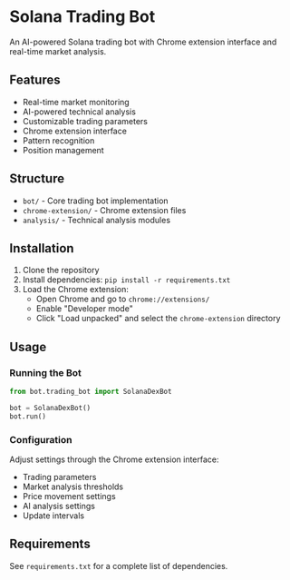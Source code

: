 # Solana Trading Bot

An AI-powered Solana trading bot with Chrome extension interface and real-time market analysis.

## Features

- Real-time market monitoring
- AI-powered technical analysis
- Customizable trading parameters
- Chrome extension interface
- Pattern recognition
- Position management

## Structure

- `bot/` - Core trading bot implementation
- `chrome-extension/` - Chrome extension files
- `analysis/` - Technical analysis modules

## Installation

1. Clone the repository
2. Install dependencies: `pip install -r requirements.txt`
3. Load the Chrome extension:
   - Open Chrome and go to `chrome://extensions/`
   - Enable "Developer mode"
   - Click "Load unpacked" and select the `chrome-extension` directory

## Usage

### Running the Bot
```python
from bot.trading_bot import SolanaDexBot

bot = SolanaDexBot()
bot.run()
```

### Configuration
Adjust settings through the Chrome extension interface:
- Trading parameters
- Market analysis thresholds
- Price movement settings
- AI analysis settings
- Update intervals

## Requirements
See `requirements.txt` for a complete list of dependencies.